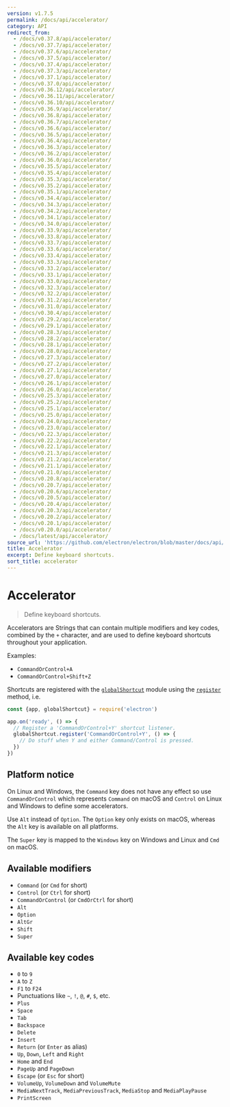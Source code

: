 ```yaml
---
version: v1.7.5
permalink: /docs/api/accelerator/
category: API
redirect_from:
  - /docs/v0.37.8/api/accelerator/
  - /docs/v0.37.7/api/accelerator/
  - /docs/v0.37.6/api/accelerator/
  - /docs/v0.37.5/api/accelerator/
  - /docs/v0.37.4/api/accelerator/
  - /docs/v0.37.3/api/accelerator/
  - /docs/v0.37.1/api/accelerator/
  - /docs/v0.37.0/api/accelerator/
  - /docs/v0.36.12/api/accelerator/
  - /docs/v0.36.11/api/accelerator/
  - /docs/v0.36.10/api/accelerator/
  - /docs/v0.36.9/api/accelerator/
  - /docs/v0.36.8/api/accelerator/
  - /docs/v0.36.7/api/accelerator/
  - /docs/v0.36.6/api/accelerator/
  - /docs/v0.36.5/api/accelerator/
  - /docs/v0.36.4/api/accelerator/
  - /docs/v0.36.3/api/accelerator/
  - /docs/v0.36.2/api/accelerator/
  - /docs/v0.36.0/api/accelerator/
  - /docs/v0.35.5/api/accelerator/
  - /docs/v0.35.4/api/accelerator/
  - /docs/v0.35.3/api/accelerator/
  - /docs/v0.35.2/api/accelerator/
  - /docs/v0.35.1/api/accelerator/
  - /docs/v0.34.4/api/accelerator/
  - /docs/v0.34.3/api/accelerator/
  - /docs/v0.34.2/api/accelerator/
  - /docs/v0.34.1/api/accelerator/
  - /docs/v0.34.0/api/accelerator/
  - /docs/v0.33.9/api/accelerator/
  - /docs/v0.33.8/api/accelerator/
  - /docs/v0.33.7/api/accelerator/
  - /docs/v0.33.6/api/accelerator/
  - /docs/v0.33.4/api/accelerator/
  - /docs/v0.33.3/api/accelerator/
  - /docs/v0.33.2/api/accelerator/
  - /docs/v0.33.1/api/accelerator/
  - /docs/v0.33.0/api/accelerator/
  - /docs/v0.32.3/api/accelerator/
  - /docs/v0.32.2/api/accelerator/
  - /docs/v0.31.2/api/accelerator/
  - /docs/v0.31.0/api/accelerator/
  - /docs/v0.30.4/api/accelerator/
  - /docs/v0.29.2/api/accelerator/
  - /docs/v0.29.1/api/accelerator/
  - /docs/v0.28.3/api/accelerator/
  - /docs/v0.28.2/api/accelerator/
  - /docs/v0.28.1/api/accelerator/
  - /docs/v0.28.0/api/accelerator/
  - /docs/v0.27.3/api/accelerator/
  - /docs/v0.27.2/api/accelerator/
  - /docs/v0.27.1/api/accelerator/
  - /docs/v0.27.0/api/accelerator/
  - /docs/v0.26.1/api/accelerator/
  - /docs/v0.26.0/api/accelerator/
  - /docs/v0.25.3/api/accelerator/
  - /docs/v0.25.2/api/accelerator/
  - /docs/v0.25.1/api/accelerator/
  - /docs/v0.25.0/api/accelerator/
  - /docs/v0.24.0/api/accelerator/
  - /docs/v0.23.0/api/accelerator/
  - /docs/v0.22.3/api/accelerator/
  - /docs/v0.22.2/api/accelerator/
  - /docs/v0.22.1/api/accelerator/
  - /docs/v0.21.3/api/accelerator/
  - /docs/v0.21.2/api/accelerator/
  - /docs/v0.21.1/api/accelerator/
  - /docs/v0.21.0/api/accelerator/
  - /docs/v0.20.8/api/accelerator/
  - /docs/v0.20.7/api/accelerator/
  - /docs/v0.20.6/api/accelerator/
  - /docs/v0.20.5/api/accelerator/
  - /docs/v0.20.4/api/accelerator/
  - /docs/v0.20.3/api/accelerator/
  - /docs/v0.20.2/api/accelerator/
  - /docs/v0.20.1/api/accelerator/
  - /docs/v0.20.0/api/accelerator/
  - /docs/latest/api/accelerator/
source_url: 'https://github.com/electron/electron/blob/master/docs/api/accelerator.md'
title: Accelerator
excerpt: Define keyboard shortcuts.
sort_title: accelerator
---
```




<!--


                                      ::::
                                    :o+//+o:
                                    +o    oo-
                                    :o+//oo/+o/
                                      -::-   -oo:
                                               /s/
                      -::::::::-                :s/  :::--
                  :+oo+////////+:        -:/+oo/ :s:-///++oo+:
                /o+:                -/+oo+/:-     +o-      -:+o:
               /s:              -:+o+/:           -o+         :s/
              -s/            -/oo/:                /s-         +s-
              -s/         -/oo/-                   -s/         /s-
               oo       :+o/-                       oo         oo
               -s/    :oo/                          /s-       /s-
                :s/ :oo:              -::-          /s-      /s:
                  -+o/               /ssss/         :s:    -+o-
                 :o+--               /ssss/         :s:   :o+-
                :s/  +o:              -::-          /s-   --
               -s/    :+o/-                         /s-
               oo       -+o+-                       oo
              -s/         -/oo/-                   -s/
             -+soo+:         -/oo/:                /s-      /oooo+-
             o+   :s:           -:+o+/:-          -o+      /s:  -oo
             oo:--/s:       ::      -:+oo+/:-     -/-      /s/--:o+
              :+++/-        :s:          -:/+ooo++//////++oo//+o+:
                             /s:                --::::::--
                              /s/              /s-
                               :oo:          :oo:
                                 /oo/-    -/oo/
                                   -/+oooo+/-





                   _______  _______  _______  _______  __
                  |       ||       ||       ||       ||  |
                  |  _____||_     _||   _   ||    _  ||  |
                  | |_____   |   |  |  | |  ||   |_| ||  |
                  |_____  |  |   |  |  |_|  ||    ___||__|
                   _____| |  |   |  |       ||   |     __
                  |_______|  |___|  |_______||___|    |__|


    This file is generated automatically, so it should not be edited.

    To make changes, head over to the electron/electron repository:

    https://github.com/electron/electron/blob/master/docs/api/accelerator.md

    Thanks!

-->
# Accelerator

> Define keyboard shortcuts.

Accelerators are Strings that can contain multiple modifiers and key codes, combined by the `+` character, and are used to define keyboard shortcuts throughout your application.

Examples:

*   `CommandOrControl+A`
*   `CommandOrControl+Shift+Z`

Shortcuts are registered with the [`globalShortcut`]({{site.baseurl}}/docs/api/global-shortcut) module using the [`register`]({{site.baseurl}}/docs/api/global-shortcut#globalshortcutregisteraccelerator-callback) method, i.e.

```javascript
const {app, globalShortcut} = require('electron')

app.on('ready', () => {
  // Register a 'CommandOrControl+Y' shortcut listener.
  globalShortcut.register('CommandOrControl+Y', () => {
    // Do stuff when Y and either Command/Control is pressed.
  })
})
```

## Platform notice

On Linux and Windows, the `Command` key does not have any effect so use `CommandOrControl` which represents `Command` on macOS and `Control` on Linux and Windows to define some accelerators.

Use `Alt` instead of `Option`. The `Option` key only exists on macOS, whereas the `Alt` key is available on all platforms.

The `Super` key is mapped to the `Windows` key on Windows and Linux and `Cmd` on macOS.

## Available modifiers

*   `Command` (or `Cmd` for short)
*   `Control` (or `Ctrl` for short)
*   `CommandOrControl` (or `CmdOrCtrl` for short)
*   `Alt`
*   `Option`
*   `AltGr`
*   `Shift`
*   `Super`

## Available key codes

*   `0` to `9`
*   `A` to `Z`
*   `F1` to `F24`
*   Punctuations like `~`, `!`, `@`, `#`, `$`, etc.
*   `Plus`
*   `Space`
*   `Tab`
*   `Backspace`
*   `Delete`
*   `Insert`
*   `Return` (or `Enter` as alias)
*   `Up`, `Down`, `Left` and `Right`
*   `Home` and `End`
*   `PageUp` and `PageDown`
*   `Escape` (or `Esc` for short)
*   `VolumeUp`, `VolumeDown` and `VolumeMute`
*   `MediaNextTrack`, `MediaPreviousTrack`, `MediaStop` and `MediaPlayPause`
*   `PrintScreen`
